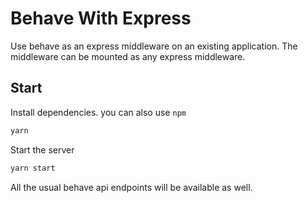 # Behave With Express

Use behave as an express middleware on an existing application. The middleware can be mounted as any express middleware.

## Start

Install dependencies. you can also use `npm`
```bash
yarn
```

Start the server
```bash
yarn start
```

All the usual behave api endpoints will be available as well. 